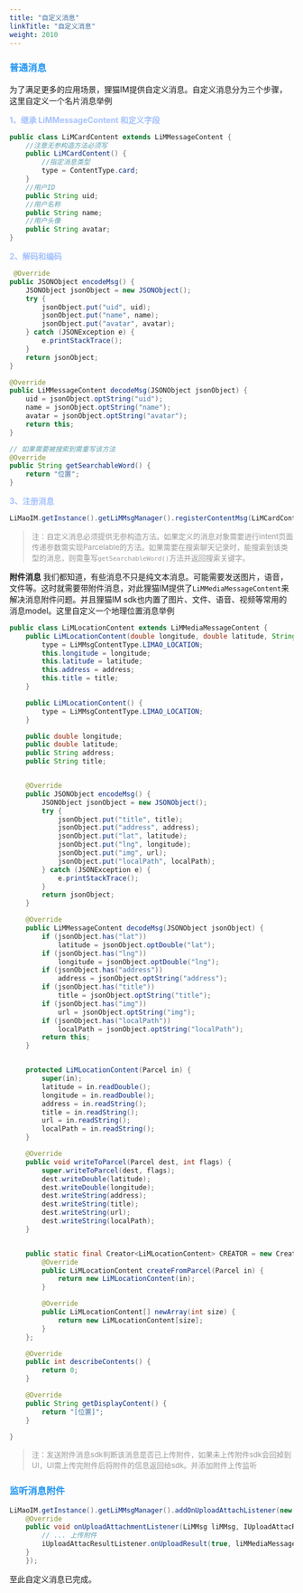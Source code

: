 ```yaml
---
title: "自定义消息"
linkTitle: "自定义消息"
weight: 2010 
---
```


### <font color='#2196F3'>普通消息</font>

为了满足更多的应用场景，狸猫IM提供自定义消息。自定义消息分为三个步骤，这里自定义一个名片消息举例

<font color='#A5C2FF'>__1、继承 LiMMessageContent 和定义字段__</font>
```java
public class LiMCardContent extends LiMMessageContent {
    //注意无参构造方法必须写
    public LiMCardContent() {
        //指定消息类型
        type = ContentType.card;
    }
    //用户ID
    public String uid;
    //用户名称
    public String name;
    //用户头像
    public String avatar;
}
```

<font color='#A5C2FF'>__2、解码和编码__</font>
```java
 @Override
public JSONObject encodeMsg() {
    JSONObject jsonObject = new JSONObject();
    try {
        jsonObject.put("uid", uid);
        jsonObject.put("name", name);
        jsonObject.put("avatar", avatar);
    } catch (JSONException e) {
        e.printStackTrace();
    }
    return jsonObject;
}

@Override
public LiMMessageContent decodeMsg(JSONObject jsonObject) {
    uid = jsonObject.optString("uid");
    name = jsonObject.optString("name");
    avatar = jsonObject.optString("avatar");
    return this;
}

// 如果需要被搜索到需重写该方法
@Override
public String getSearchableWord() {
    return "位置";
}
```

<font color='#A5C2FF'>__3、注册消息__</font>

```java
LiMaoIM.getInstance().getLiMMsgManager().registerContentMsg(LiMCardContent.class);
```

><font color='#999' size=2>注：自定义消息必须提供无参构造方法。如果定义的消息对象需要进行intent页面传递参数需实现Parcelable的方法。如果需要在搜索聊天记录时，能搜索到该类型的消息，则需重写`getSearchableWord()`方法并返回搜索关键字。</font>

**附件消息**
我们都知道，有些消息不只是纯文本消息。可能需要发送图片，语音，文件等。这时就需要带附件消息，对此狸猫IM提供了`LiMMediaMessageContent`来解决消息附件问题。并且狸猫IM sdk也内置了图片、文件、语音、视频等常用的消息model。这里自定义一个地理位置消息举例
```java
public class LiMLocationContent extends LiMMediaMessageContent {
    public LiMLocationContent(double longitude, double latitude, String title, String address) {
        type = LiMMsgContentType.LIMAO_LOCATION;
        this.longitude = longitude;
        this.latitude = latitude;
        this.address = address;
        this.title = title;
    }

    public LiMLocationContent() {
        type = LiMMsgContentType.LIMAO_LOCATION;
    }

    public double longitude;
    public double latitude;
    public String address;
    public String title;


    @Override
    public JSONObject encodeMsg() {
        JSONObject jsonObject = new JSONObject();
        try {
            jsonObject.put("title", title);
            jsonObject.put("address", address);
            jsonObject.put("lat", latitude);
            jsonObject.put("lng", longitude);
            jsonObject.put("img", url);
            jsonObject.put("localPath", localPath);
        } catch (JSONException e) {
            e.printStackTrace();
        }
        return jsonObject;
    }

    @Override
    public LiMMessageContent decodeMsg(JSONObject jsonObject) {
        if (jsonObject.has("lat"))
            latitude = jsonObject.optDouble("lat");
        if (jsonObject.has("lng"))
            longitude = jsonObject.optDouble("lng");
        if (jsonObject.has("address"))
            address = jsonObject.optString("address");
        if (jsonObject.has("title"))
            title = jsonObject.optString("title");
        if (jsonObject.has("img"))
            url = jsonObject.optString("img");
        if (jsonObject.has("localPath"))
            localPath = jsonObject.optString("localPath");
        return this;
    }


    protected LiMLocationContent(Parcel in) {
        super(in);
        latitude = in.readDouble();
        longitude = in.readDouble();
        address = in.readString();
        title = in.readString();
        url = in.readString();
        localPath = in.readString();
    }

    @Override
    public void writeToParcel(Parcel dest, int flags) {
        super.writeToParcel(dest, flags);
        dest.writeDouble(latitude);
        dest.writeDouble(longitude);
        dest.writeString(address);
        dest.writeString(title);
        dest.writeString(url);
        dest.writeString(localPath);
    }


    public static final Creator<LiMLocationContent> CREATOR = new Creator<LiMLocationContent>() {
        @Override
        public LiMLocationContent createFromParcel(Parcel in) {
            return new LiMLocationContent(in);
        }

        @Override
        public LiMLocationContent[] newArray(int size) {
            return new LiMLocationContent[size];
        }
    };

    @Override
    public int describeContents() {
        return 0;
    }

    @Override
    public String getDisplayContent() {
        return "[位置]";
    }

}

```
><font color='#999' size=2>注：发送附件消息sdk判断该消息是否已上传附件，如果未上传附件sdk会回掉到UI，UI需上传完附件后将附件的信息返回给sdk。并添加附件上传监听
</font>

### <font color='#2196F3'>监听消息附件</font>
```java
LiMaoIM.getInstance().getLiMMsgManager().addOnUploadAttachListener(new IUploadAttachmentListener() {
    @Override
    public void onUploadAttachmentListener(LiMMsg liMMsg, IUploadAttacResultListener iUploadAttacResultListener) {
        // ... 上传附件
        iUploadAttacResultListener.onUploadResult(true, liMMediaMessageContent);
    }
    });
```
至此自定义消息已完成。